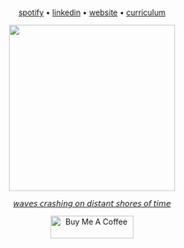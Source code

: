 <br />
<div align="center">
  <p><a href="https://open.spotify.com/user/mq3ciro2jopjuusk90h3wt265?si=5ab59a19ee9146b5">spotify</a> • <a href="https://www.linkedin.com/in/ariannemacena/">linkedin</a> • <a href="https://annezao.github.io/annezao/">website</a> • <a href="https://annezao.github.io/annezao/curriculum.pdf">curriculum</a></p>
  <a href="https://www.asjaboros.net/space-station-love"><img width="300px" src="https://images.squarespace-cdn.com/content/v1/540d9bd0e4b0b3f7fc675613/1541011500193-JJILNNVR5DI9C3PEK1XM/rebirth.jpg?format=750w"></a>
  <p><a href="https://www.youtube.com/watch?v=9mvZ-FjdgLw">𝘸𝘢𝘷𝘦𝘴 𝘤𝘳𝘢𝘴𝘩𝘪𝘯𝘨 𝘰𝘯 𝘥𝘪𝘴𝘵𝘢𝘯𝘵 𝘴𝘩𝘰𝘳𝘦𝘴 𝘰𝘧 𝘵𝘪𝘮𝘦</a></p>
</div>

<p align="center">
  <a href="https://www.buymeacoffee.com/annezao" target="_blank">
    <img src="https://cdn.buymeacoffee.com/buttons/v2/default-yellow.png" alt="Buy Me A Coffee" height=41px; width=150px;">
  </a>
</p>
